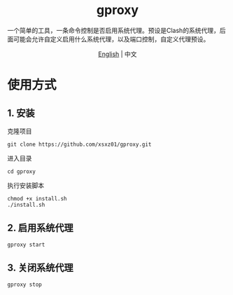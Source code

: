 <h1 align="center">gproxy</h1>
一个简单的工具，一条命令控制是否启用系统代理。预设是Clash的系统代理，后面可能会允许自定义启用什么系统代理，以及端口控制，自定义代理预设。
<p align="center">
<a href="readme-en.md">English</a> | 中文
</p>

# 使用方式

## 1. 安装
克隆项目
```
git clone https://github.com/xsxz01/gproxy.git
```
进入目录
```
cd gproxy
```
执行安装脚本
```
chmod +x install.sh
./install.sh
```

## 2. 启用系统代理
```
gproxy start
```

## 3. 关闭系统代理
```
gproxy stop
```